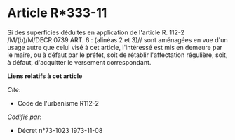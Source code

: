 # Article R*333-11

Si des superficies déduites en application de l'article R. 112-2 /M/(b)/M/DECR.0739 ART. 6 : (alinéas 2 et 3)// sont
aménagées en vue d'un usage autre que celui visé à cet article, l'intéressé est mis en demeure par le maire, ou à défaut par
le préfet, soit de rétablir l'affectation régulière, soit, à défaut, d'acquitter le versement correspondant.

**Liens relatifs à cet article**

_Cite_:

  - Code de l'urbanisme R112-2

_Codifié par_:

  - Décret n°73-1023 1973-11-08
